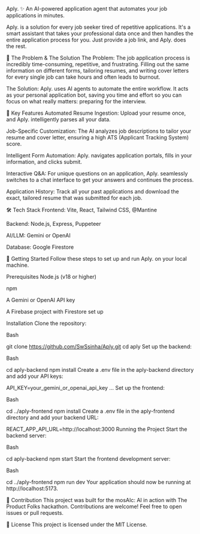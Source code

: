 Aply. ✨
An AI-powered application agent that automates your job applications in minutes.

Aply. is a solution for every job seeker tired of repetitive applications. It's a smart assistant that takes your professional data once and then handles the entire application process for you. Just provide a job link, and Aply. does the rest.

🚀 The Problem & The Solution
The Problem: The job application process is incredibly time-consuming, repetitive, and frustrating. Filling out the same information on different forms, tailoring resumes, and writing cover letters for every single job can take hours and often leads to burnout.

The Solution: Aply. uses AI agents to automate the entire workflow. It acts as your personal application bot, saving you time and effort so you can focus on what really matters: preparing for the interview.

🌟 Key Features
Automated Resume Ingestion: Upload your resume once, and Aply. intelligently parses all your data.

Job-Specific Customization: The AI analyzes job descriptions to tailor your resume and cover letter, ensuring a high ATS (Applicant Tracking System) score.

Intelligent Form Automation: Aply. navigates application portals, fills in your information, and clicks submit.

Interactive Q&A: For unique questions on an application, Aply. seamlessly switches to a chat interface to get your answers and continues the process.

Application History: Track all your past applications and download the exact, tailored resume that was submitted for each job.

🛠️ Tech Stack
Frontend: Vite, React, Tailwind CSS, @Mantine

Backend: Node.js, Express, Puppeteer

AI/LLM: Gemini or OpenAI

Database: Google Firestore

📖 Getting Started
Follow these steps to set up and run Aply. on your local machine.

Prerequisites
Node.js (v18 or higher)

npm

A Gemini or OpenAI API key

A Firebase project with Firestore set up

Installation
Clone the repository:

Bash

git clone https://github.com/SwSsinha/Aply.git
cd aply
Set up the backend:

Bash

cd aply-backend
npm install
Create a .env file in the aply-backend directory and add your API keys:

API_KEY=your_gemini_or_openai_api_key
...
Set up the frontend:

Bash

cd ../aply-frontend
npm install
Create a .env file in the aply-frontend directory and add your backend URL:

REACT_APP_API_URL=http://localhost:3000
Running the Project
Start the backend server:

Bash

cd aply-backend
npm start
Start the frontend development server:

Bash

cd ../aply-frontend
npm run dev
Your application should now be running at http://localhost:5173.

🤝 Contribution
This project was built for the mosAIc: AI in action with The Product Folks hackathon. Contributions are welcome! Feel free to open issues or pull requests.

📄 License
This project is licensed under the MIT License.